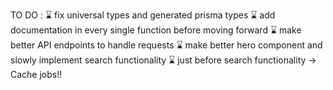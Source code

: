 TO DO : 
⌛ fix universal types and generated prisma types
⌛ add documentation in every single function before moving forward
⌛ make better API endpoints to handle requests
⌛ make better hero component and slowly implement search functionality
⌛ just before search functionality -> Cache jobs!!

